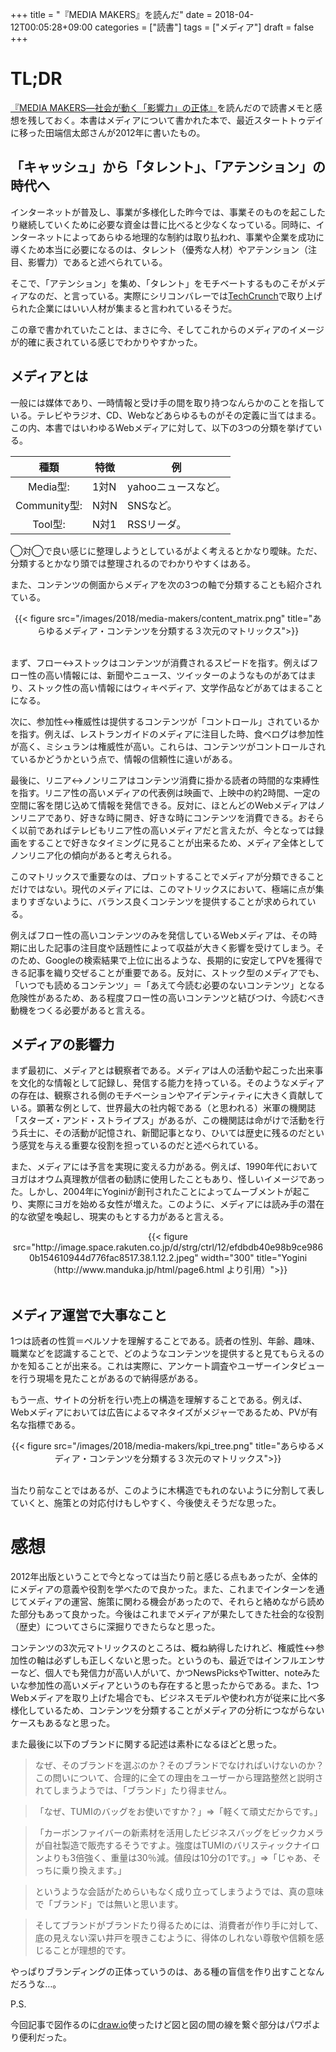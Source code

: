 +++
title = "『MEDIA MAKERS』を読んだ"
date = 2018-04-12T00:05:28+09:00
categories = ["読書"]
tags = ["メディア"]
draft = false
+++

# TL;DR
[『MEDIA MAKERS―社会が動く「影響力」の正体』](https://goo.gl/ctVnyV)を読んだので読書メモと感想を残しておく。本書はメディアについて書かれた本で、最近スタートトゥデイに移った田端信太郎さんが2012年に書いたもの。



## 「キャッシュ」から「タレント」、「アテンション」の時代へ

インターネットが普及し、事業が多様化した昨今では、事業そのものを起こしたり継続していくために必要な資金は昔に比べると少なくなっている。同時に、インターネットによってあらゆる地理的な制約は取り払われ、事業や企業を成功に導くため本当に必要になるのは、タレント（優秀な人材）やアテンション（注目、影響力）であると述べられている。

そこで、「アテンション」を集め、「タレント」をモチベートするものこそがメディアなのだ、と言っている。実際にシリコンバレーでは[TechCrunch](https://jp.techcrunch.com/)で取り上げられた企業にはいい人材が集まると言われているそうだ。

この章で書かれていたことは、まさに今、そしてこれからのメディアのイメージが的確に表されている感じでわかりやすかった。

## メディアとは

一般には媒体であり、一時情報と受け手の間を取り持つなんらかのことを指している。テレビやラジオ、CD、Webなどあらゆるものがその定義に当てはまる。この内、本書ではいわゆるWebメディアに対して、以下の3つの分類を挙げている。

|種類|特徴|例|
|:-:|---|---|
|Media型:| 1対N | yahooニュースなど。|
|Community型:| N対N | SNSなど。|
|Tool型:| N対1| RSSリーダ。|

◯対◯で良い感じに整理しようとしているがよく考えるとかなり曖昧。ただ、分類するとかなり頭では整理されるのでわかりやすくはある。

また、コンテンツの側面からメディアを次の3つの軸で分類することも紹介されている。

<center>
{{< figure src="/images/2018/media-makers/content_matrix.png" title="あらゆるメディア・コンテンツを分類する３次元のマトリックス">}}
</center>
<br>

まず、フロー↔ストックはコンテンツが消費されるスピードを指す。例えばフロー性の高い情報には、新聞やニュース、ツイッターのようなものがあてはまり、ストック性の高い情報にはウィキペディア、文学作品などがあてはまることになる。

次に、参加性↔権威性は提供するコンテンツが「コントロール」されているかを指す。例えば、レストランガイドのメディアに注目した時、食べログは参加性が高く、ミシュランは権威性が高い。これらは、コンテンツがコントロールされているかどうかという点で、情報の信頼性に違いがある。

最後に、リニア↔ノンリニアはコンテンツ消費に掛かる読者の時間的な束縛性を指す。リニア性の高いメディアの代表例は映画で、上映中の約2時間、一定の空間に客を閉じ込めて情報を発信できる。反対に、ほとんどのWebメディアはノンリニアであり、好きな時に開き、好きな時にコンテンツを消費できる。おそらく以前であればテレビもリニア性の高いメディアだと言えたが、今となっては録画をすることで好きなタイミングに見ることが出来るため、メディア全体としてノンリニア化の傾向があると考えられる。

このマトリックスで重要なのは、プロットすることでメディアが分類できることだけではない。現代のメディアには、このマトリックスにおいて、極端に点が集まりすぎないように、バランス良くコンテンツを提供することが求められている。

例えばフロー性の高いコンテンツのみを発信しているWebメディアは、その時期に出した記事の注目度や話題性によって収益が大きく影響を受けてしまう。そのため、Googleの検索結果で上位に出るような、長期的に安定してPVを獲得できる記事を織り交ぜることが重要である。反対に、ストック型のメディアでも、「いつでも読めるコンテンツ」＝「あえて今読む必要のないコンテンツ」となる危険性があるため、ある程度フロー性の高いコンテンツと結びつけ、今読むべき動機をつくる必要があると言える。


## メディアの影響力

まず最初に、メディアとは観察者である。メディアは人の活動や起こった出来事を文化的な情報として記録し、発信する能力を持っている。そのようなメディアの存在は、観察される側のモチベーションやアイデンティティに大きく貢献している。顕著な例として、世界最大の社内報である（と思われる）米軍の機関誌「スターズ・アンド・ストライプス」があるが、この機関誌は命がけで活動を行う兵士に、その活動が記憶され、新聞記事となり、ひいては歴史に残るのだという感覚を与える重要な役割を担っているのだと述べられている。

また、メディアには予言を実現に変える力がある。例えば、1990年代においてヨガはオウム真理教が信者の勧誘に使用したこともあり、怪しいイメージであった。しかし、2004年にYoginiが創刊されたことによってムーブメントが起こり、実際にヨガを始める女性が増えた。このように、メディアには読み手の潜在的な欲望を喚起し、現実のもとする力があると言える。

<center>
{{< figure src="http://image.space.rakuten.co.jp/d/strg/ctrl/12/efdbdb40e98b9ce9860b154610944d776fac8517.38.1.12.2.jpeg" width="300" title="Yogini（http://www.manduka.jp/html/page6.html より引用）">}}
</center>
<br>

## メディア運営で大事なこと

1つは読者の性質＝ペルソナを理解することである。読者の性別、年齢、趣味、職業などを認識することで、どのようなコンテンツを提供すると見てもらえるのかを知ることが出来る。これは実際に、アンケート調査やユーザーインタビューを行う現場を見たことがあるので納得感がある。

もう一点、サイトの分析を行い売上の構造を理解することである。例えば、Webメディアにおいては広告によるマネタイズがメジャーであるため、PVが有名な指標である。

<center>
{{< figure src="/images/2018/media-makers/kpi_tree.png" title="あらゆるメディア・コンテンツを分類する３次元のマトリックス">}}
</center>
<br>

当たり前なことではあるが、このように木構造でもれのないように分割して表していくと、施策との対応付けもしやすく、今後使えそうだな思った。


# 感想

2012年出版ということで今となっては当たり前と感じる点もあったが、全体的にメディアの意義や役割を学べたので良かった。また、これまでインターンを通じてメディアの運営、施策に関わる機会があったので、それらと絡めながら読めた部分もあって良かった。今後はこれまでメディアが果たしてきた社会的な役割（歴史）についてさらに深掘りできたらなと思った。

コンテンツの3次元マトリックスのところは、概ね納得したけれど、権威性↔参加性の軸は必ずしも正しくないと思った。というのも、最近ではインフルエンサーなど、個人でも発信力が高い人がいて、かつNewsPicksやTwitter、noteみたいな参加性の高いメディアというのも存在すると思ったからである。また、1つWebメディアを取り上げた場合でも、ビジネスモデルや使われ方が従来に比べ多様化しているため、コンテンツを分類することがメディアの分析につながらないケースもあるなと思った。

また最後に以下のブランドに関する記述は素朴になるほどと思った。

> なぜ、そのブランドを選ぶのか？そのブランドでなければいけないのか？この問いについて、合理的に全ての理由をユーザーから理路整然と説明されてしまうようでは、「ブランド」たり得ません。

> 「なぜ、TUMIのバッグをお使いですか？」⇒「軽くて頑丈だからです。」

> 「カーボンファイバーの新素材を活用したビジネスバッグをビックカメラが自社製造で販売するそうですよ。強度はTUMIのバリスティックナイロンよりも3倍強く、重量は30％減。値段は10分の1です。」⇒「じゃあ、そっちに乗り換えます。」

> というような会話がためらいもなく成り立ってしまうようでは、真の意味で「ブランド」では無いと思います。

<!-- -->
> そしてブランドがブランドたり得るためには、消費者が作り手に対して、底の見えない深い井戸を覗きこむように、得体のしれない尊敬や信頼を感じることが理想的です。

やっぱりブランディングの正体っていうのは、ある種の盲信を作り出すことなんだろうな…。

P.S.

今回記事で図作るのに[draw.io](https://www.draw.io/)使ったけど図と図の間の線を繋ぐ部分はパワポより便利だった。





